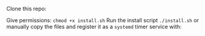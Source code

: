 Clone this repo:



Give permissions:
`chmod +x install.sh`
Run the install script
`./install.sh`
or manually copy the files and register it as a `systemd` timer service with:
```

```